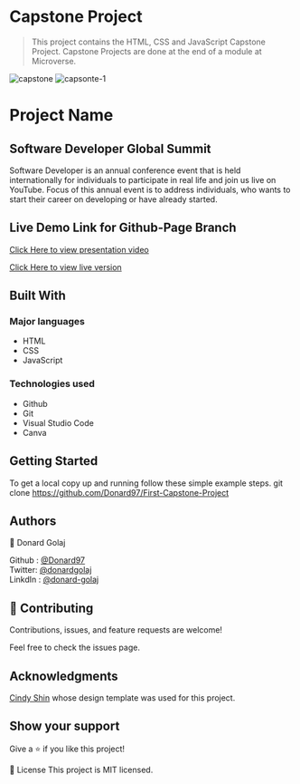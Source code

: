 # Capstone Project

> This project contains the HTML, CSS and JavaScript Capstone Project. Capstone Projects are done at the end of a module at Microverse.

![capstone](https://user-images.githubusercontent.com/74506933/129203153-fd268ae7-5e23-4da7-9538-65c039a96714.PNG)
![capsonte-1](https://user-images.githubusercontent.com/74506933/129203208-b68ff4ef-dbf4-4775-8fc6-70e0fe50d302.PNG)


# Project Name
## Software Developer Global Summit

Software Developer is an annual conference event that is held internationally for individuals to participate in real life and join us live on YouTube. Focus of this annual event is to address individuals, who wants to start their career on developing or have already started.

## Live Demo Link for Github-Page Branch

[Click Here to view presentation video](https://www.loom.com/share/84991d68f2c44dc6b8d6fcb0dd83deb5)

[Click Here to view live version](https://donard97.github.io/First-Capstone-Project/)

## Built With
### Major languages
- HTML
- CSS
- JavaScript

### Technologies used
- Github
- Git
- Visual Studio Code
- Canva

## Getting Started
To get a local copy up and running follow these simple example steps.
git clone https://github.com/Donard97/First-Capstone-Project


## Authors
👤 Donard Golaj

Github : [@Donard97](https://github.com/Donard97) <br>
Twitter: [@donardgolaj](https://twitter.com/donardgolaj) <br>
LinkdIn : [@donard-golaj](https://www.linkedin.com/in/donard-golaj/) <br>

## 🤝 Contributing
Contributions, issues, and feature requests are welcome!

Feel free to check the issues page.

## Acknowledgments

[Cindy Shin](https://www.behance.net/gallery/29845175/CC-Global-Summit-2015) whose design template was used for this project.

## Show your support
Give a ⭐️ if you like this project!

📝 License
This project is MIT licensed.
